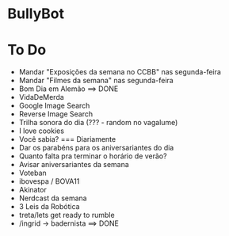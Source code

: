 # BullyBot


To Do
============

- Mandar "Exposições da semana no CCBB" nas segunda-feira 
- Mandar "Filmes da semana" nas segunda-feira
- Bom Dia em Alemão  ==> DONE
- VidaDeMerda
- Google Image Search
- Reverse Image Search
- Trilha sonora do dia (??? - random no vagalume)
- I love cookies
- Você sabia? === Diariamente
- Dar os parabéns para os aniversariantes do dia
- Quanto falta pra terminar o horário de verão?
- Avisar aniversariantes da semana
- Voteban
- ibovespa / BOVA11
- Akinator
- Nerdcast da semana
- 3 Leis da Robótica
- treta/lets get ready to rumble
- /ingrid -> badernista  ==>  DONE
